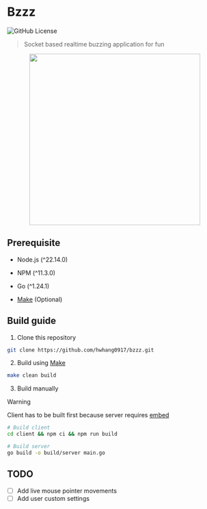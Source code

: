 # Bzzz

![GitHub License](https://img.shields.io/github/license/hwhang0917/bzzz?style=flat)

> Socket based realtime buzzing application for fun

<div align="center">
<img src="./assets/demo.gif" width="400">
</div>

## Prerequisite

- Node.js (^22.14.0)
- NPM (^11.3.0)
- Go (^1.24.1)

- [Make](https://www.gnu.org/software/make/) (Optional)

## Build guide

1. Clone this repository

```sh
git clone https://github.com/hwhang0917/bzzz.git
```

2. Build using [Make](https://www.gnu.org/software/make/)

```sh
make clean build
```

3. Build manually

> [!WARNING]
> Client has to be built first because server requires [embed](https://pkg.go.dev/embed)

```sh
# Build client
cd client && npm ci && npm run build

# Build server
go build -o build/server main.go
```

## TODO

- [ ] Add live mouse pointer movements
- [ ] Add user custom settings
